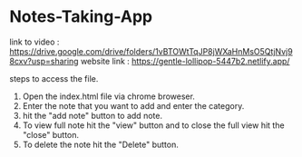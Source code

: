 # Notes-Taking-App
link to video : https://drive.google.com/drive/folders/1vBTOWtTqJP8jWXaHnMsO5QtjNvj98cxv?usp=sharing
website link : https://gentle-lollipop-5447b2.netlify.app/

steps to access the file.
1. Open the index.html file via chrome broweser.
2. Enter the note that you want to add and enter the category.
3. hit the "add note" button to add note.
4. To view full note hit the "view" button and to close the full view hit the "close" button.
5. To delete the note hit the "Delete" button.
